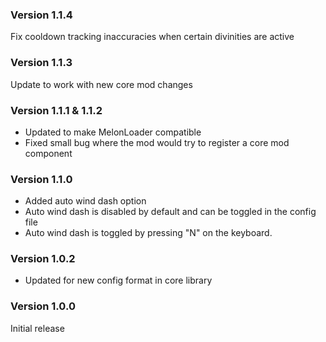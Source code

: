 ### Version 1.1.4

Fix cooldown tracking inaccuracies when certain divinities are active

### Version 1.1.3

Update to work with new core mod changes

### Version 1.1.1 & 1.1.2

- Updated to make MelonLoader compatible
- Fixed small bug where the mod would try to register a core mod component

### Version 1.1.0

- Added auto wind dash option
- Auto wind dash is disabled by default and can be toggled in the config file
- Auto wind dash is toggled by pressing "N" on the keyboard.

### Version 1.0.2

- Updated for new config format in core library

### Version 1.0.0

Initial release